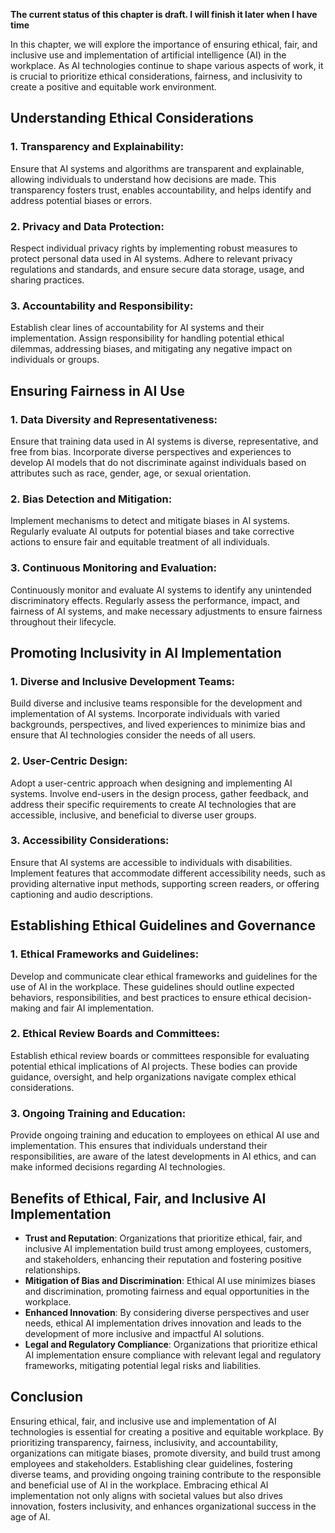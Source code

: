 **The current status of this chapter is draft. I will finish it later when I have time**

In this chapter, we will explore the importance of ensuring ethical, fair, and inclusive use and implementation of artificial intelligence (AI) in the workplace. As AI technologies continue to shape various aspects of work, it is crucial to prioritize ethical considerations, fairness, and inclusivity to create a positive and equitable work environment.

Understanding Ethical Considerations
------------------------------------

### 1. Transparency and Explainability:

Ensure that AI systems and algorithms are transparent and explainable, allowing individuals to understand how decisions are made. This transparency fosters trust, enables accountability, and helps identify and address potential biases or errors.

### 2. Privacy and Data Protection:

Respect individual privacy rights by implementing robust measures to protect personal data used in AI systems. Adhere to relevant privacy regulations and standards, and ensure secure data storage, usage, and sharing practices.

### 3. Accountability and Responsibility:

Establish clear lines of accountability for AI systems and their implementation. Assign responsibility for handling potential ethical dilemmas, addressing biases, and mitigating any negative impact on individuals or groups.

Ensuring Fairness in AI Use
---------------------------

### 1. Data Diversity and Representativeness:

Ensure that training data used in AI systems is diverse, representative, and free from bias. Incorporate diverse perspectives and experiences to develop AI models that do not discriminate against individuals based on attributes such as race, gender, age, or sexual orientation.

### 2. Bias Detection and Mitigation:

Implement mechanisms to detect and mitigate biases in AI systems. Regularly evaluate AI outputs for potential biases and take corrective actions to ensure fair and equitable treatment of all individuals.

### 3. Continuous Monitoring and Evaluation:

Continuously monitor and evaluate AI systems to identify any unintended discriminatory effects. Regularly assess the performance, impact, and fairness of AI systems, and make necessary adjustments to ensure fairness throughout their lifecycle.

Promoting Inclusivity in AI Implementation
------------------------------------------

### 1. Diverse and Inclusive Development Teams:

Build diverse and inclusive teams responsible for the development and implementation of AI systems. Incorporate individuals with varied backgrounds, perspectives, and lived experiences to minimize bias and ensure that AI technologies consider the needs of all users.

### 2. User-Centric Design:

Adopt a user-centric approach when designing and implementing AI systems. Involve end-users in the design process, gather feedback, and address their specific requirements to create AI technologies that are accessible, inclusive, and beneficial to diverse user groups.

### 3. Accessibility Considerations:

Ensure that AI systems are accessible to individuals with disabilities. Implement features that accommodate different accessibility needs, such as providing alternative input methods, supporting screen readers, or offering captioning and audio descriptions.

Establishing Ethical Guidelines and Governance
----------------------------------------------

### 1. Ethical Frameworks and Guidelines:

Develop and communicate clear ethical frameworks and guidelines for the use of AI in the workplace. These guidelines should outline expected behaviors, responsibilities, and best practices to ensure ethical decision-making and fair AI implementation.

### 2. Ethical Review Boards and Committees:

Establish ethical review boards or committees responsible for evaluating potential ethical implications of AI projects. These bodies can provide guidance, oversight, and help organizations navigate complex ethical considerations.

### 3. Ongoing Training and Education:

Provide ongoing training and education to employees on ethical AI use and implementation. This ensures that individuals understand their responsibilities, are aware of the latest developments in AI ethics, and can make informed decisions regarding AI technologies.

Benefits of Ethical, Fair, and Inclusive AI Implementation
----------------------------------------------------------

* **Trust and Reputation**: Organizations that prioritize ethical, fair, and inclusive AI implementation build trust among employees, customers, and stakeholders, enhancing their reputation and fostering positive relationships.
* **Mitigation of Bias and Discrimination**: Ethical AI use minimizes biases and discrimination, promoting fairness and equal opportunities in the workplace.
* **Enhanced Innovation**: By considering diverse perspectives and user needs, ethical AI implementation drives innovation and leads to the development of more inclusive and impactful AI solutions.
* **Legal and Regulatory Compliance**: Organizations that prioritize ethical AI implementation ensure compliance with relevant legal and regulatory frameworks, mitigating potential legal risks and liabilities.

Conclusion
----------

Ensuring ethical, fair, and inclusive use and implementation of AI technologies is essential for creating a positive and equitable workplace. By prioritizing transparency, fairness, inclusivity, and accountability, organizations can mitigate biases, promote diversity, and build trust among employees and stakeholders. Establishing clear guidelines, fostering diverse teams, and providing ongoing training contribute to the responsible and beneficial use of AI in the workplace. Embracing ethical AI implementation not only aligns with societal values but also drives innovation, fosters inclusivity, and enhances organizational success in the age of AI.
